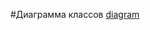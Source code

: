 #Диаграмма классов
[diagram](http://www.plantuml.com/plantuml/svg/pJpRSjiuik_y2jRiYpAELRllgLGn4ctfZ6uZql5cfwPKj0ZBN5EaXgJak3pvcFsZyqcd6pS282XHZhDpNcooqMWq6dr30rGMRKcvYzR4tKP9rlztT8ZwwtpRVto8oYZRzE_pWgoZikf7woev95L2IlV5MQTHMRg3f7fU9Ej7KdYiyTdzy66U3LA0JPAo8XafFdvqAN2IPnkpuSK9gYB9DcxeNJlknKjPHLMo_iQ1Wt7uPRKO3txnboj4M9BrypebnUU4FBc5ykAubwBDYwDTHGhPpDyT7FG3e_lHNGEZ281-OPwdTr7XLkm_GCRRQ4C-xQigpzpxwEvJbJdktmvv4hjvDYX8L97UftqMfyGjemE9nnamdQr90AoJTz2VeZuaCK7Eofu4bG_vamHT288ea1wTq071Ty06YJ9ecU-g9C_ASKMs0Kd9kY9nRqgoFGBS1FuWONrMb3biHt0zS1J72EnngUBaPHk8A2fqTEHpy93d9S7L7IPHcczwEczC39n3P8fovcxXZuuerrnEyHlNd607_nu2u9baYkvCydM4L0TH2iknVgGwubuQYa6rvPAlqVhXaJsXF7ZtQPJ18XRkrilY0YPbm1NCHP4VOAq0rOGeI5UW-ddnNEDm0A34-VuEL64xs1S5oQe9D5Vxc5XQG1IiQP6NYSQaOEfiBRlR9sdiWPPNKrAMG6IMN-yK_Ng8aCACF0c-U-B1JVb3lIAtCEZ32KF6jGYZkqdqdEyhjn9F0CNrNT3fxEXaj9KAoTUAAW3gdleEQhaZHLJj2wA2OrAkYuIgbmhU5J1B0_KfoMBr_M6_JM9pb6IBWjlk3EikdxCrDMyDkfO-ZRLvMR9bCel4qpB7PHZ0gb8rqJ62TPGYYqbMkOFHV1xuAtHai2Q373fyhTmr-t_MWWlKeCftnnm81UztCNe2PEyU77iFh8baCNWv1ByNA-q-WMh278nketnVN76Vtvj6km-Yj-puqNq0dFHPO1a4Xj7pgVvFX3ng_SNqXFOjIRbFgnxAi21_x4bP3V8OM6S0R6FlE4S0mR0HQl8t9-iSpLXWK6BPlgpoBOyNgEXUKKJFceV5sOMWJ3nsr0XoOiX8IIgdrhq3Y6D-VmiJdXVOrw6wHjkI0-yt1erGkuIgMLmWS9IdwAI4gjGWklJNHRxVWU7XQZ8P7G0QFk-8eYcVm5ACVfpg0_t7EkwuSyAE-BuX5GQFGRxFC4QyGi1zKgsba4TWdDa6t7wUfiAlg0uUXnoDX_ug72tzO3IV3BabbRGBYOS9imi0Yp23vWIDvUUaJExGzCIC0zwdrveui3d7N_b_Y8kyA_19Ul8jW93OO_h5fY4q5psUeZ63VBk5uC0Rhufe0o6n-krtzvu_be8vq94kTYQ4MRvJEdQmBwqVNqQnXEw5O4miRazVU3598wKobodyil1N8zyR-ajRopZqfsQ6iXN92GyOVIF2k5lnL2CqqaQCmjccHhnGLxV_OuobROY3V6ordazHcQnL4xBQbGRypFanrgNM-AGKESI8HCYVkO3d6odEPCKSGUqInRJPAFMyNnew8jWMxKhqfOiktXGr5k3Uu24g0dJoODOk1aPcQM88RxUxgPAqV54s22rg3vxW0CbGc7D8RxuZ6N-6BX1KTf2m4emWzE7T6IH7DEJz0CB3AAdfqXSREMbWGdoteA7319OHrnpIt617mDF9qCx-ltTv5bfYgtoBoKObATE3VPPy3NFnsal1pXWCufQDXmKCd-oIYYO_L6DvsbV1iv9diF_TAA0g9x6biz27GPuN44J0i2551OyBbXp1f7XsocUODlBmLERVxWK7WRc9VBsdEbW9D8YzqxiAWdfV2JN75KQ-fYoJCEyfCucoNCooi-tAe5AdCDRu0sBvswau0IX7TjTQMv_b_6BtagflWAgbKIxtBm1lPbFb46QkjIZv8NqejQW7cLNtEDabgLPoLY4pjdcY8b33Hu_DUPpTWox0j1B-yDwj8mgc8R1W23mofj1Y9OYhwzJ2akYbvWoTkfsXJc97g6YJKC__xuObn7Ez2CG65rdcpcWx0n7mD7ABDOtnaEPgqlYszREoRxTivIVAL6N2OnO9xaLjuAzpCtpYq1kdhdMa0DwEgg4cY5Gq6ZO7KRT57z_HRQoK74qhnPlUimOh-6lvICULrGWwJrwYmELCnDRLJUe5RSogVKxcZ2ppmRaScKdtULYvvShmuhJFaQbieuD5ixIkRVhM9CbzSblzJ8wZIm5iI9cpePeoWz3KpKv8bl9gQdpuPksfKOt3o9vbBBaHjS1IL9BhfYj8bqYiLve5BRriTN5K1AWGI__N6py8L-DPw2y_UnEZ-SeBGhtvqYnMrlL10G6awppVfCJR9R29mJtNrW0eT9Qiqb6JuG05fMvpkbVuk5MkcTXgCusJiW7BXNGXcUHXx8x-Qs80xM0FYMKM0ovDsnGSAGdWS0FjxMpbZVNirG1M1nAiIy2PeMsRnoJLJotGAcX-cyHrfCXOe125SjoRqI8lsrxjzcd4IvB1S-cMpsNjQgkSFL11KhgubujxBTwu1WtO8EeMS257OhWm5a3Xd-8s1cc-Zqibo872jN1JZ-MbQK_DG9Aw18V6yi9PY47XBh04HSkpTJ2gowyKhQwqNbYJjxeZtNm8ucGZyc0w1GKhov_gjm9Mj1R9a6aePGfUyNzF3vCBpfmgo17daC9q7g5LRBbqEcmRfH0PaetwoWHlTifeVKW5BO5_LVpAacWB8FPwj7o4PNTU8fSwYEevvFa7A_9ZlHeY3YRVQ-O_S6gDvVpefhJISa79ycZOq3usrw7acnyaKAWO1H5vbQ9jAFJt_1Jfo8n7MjcOwzobqBdBASYCchAzjYhrwXBtlgBopqUBgn0hwfUu55oLBd4Dk29TidMhbKvNB3eopbwiccLuGsKe3nks3pUaEaHU60ovKHLaoGUIwi7vqZMhNOB8e9ADCmEzR1ZefMwWAlfgI-MXGQAlDQGaqIeb1vBMe4sHnG9cTJ6rsh_6ClNUo9yL77qrhKvmQi2l9RkAuEm5cvTJcgQgfAfrXZffgaRTFrLe6IPQGmqTjsaMqdPFws53THkAQLMnXYAAeCKjGeiwNK9QwqowkOQbhjWeoizvkaSXdL2vfKHLoA71AUJG8KXokj-MNOzn1s9uiIK6L2pbFiCZd_gjI4foCXYhWLz8Dw2KJ12IKtX1Qr2c5aVgCRHgsvfPPydceQfVmJeKnBp8Jefv69dMEcqOwhHXepCSre3v1sBs0mPwZPDe4HjKi-6cA9o-TaxCWGaUfjbd8shifX9FZM1DmxuaRRJWOPtAB9YPgcairxciAwqd9Lkd78gqoKOxSDBTL-kL20FeBSQhJrxWhswM4rlhOeMb47Dh57o1dSvqDV5crpVUjMyUxeod_chXByVpeT4ozBu4TSkegdQJVBC1YlGWUarsi4s5z9-2067-Y2XyLxGMUo5zeW4f3iaQWnBzhzvegMag5nvO2KounxfiyTvjBK8O9zzrAVxSthVqJFkCtchXm3hj5mVtaH_ieOiwLdwtfCis_HGfDldJbDX15rwfM90YoMDEMKjcFpA7aNId1rwi5FI4peiphfT6rAo5gnVoraeTJocLiGsdhV9LMxM6zLSMnSGP7spzexJipU_-3HjVDnSimTRs0Qy-z9fogaj8nvs3P3m6rKdk4r6csVFhB2CO0klihFDxIV-ZknMF9PKxkyso7OZhB1V2EBbQ2knQ1j1s5Hr0qvAAo5PbJTwxmQyJR2loDMIDMFDtuxlj6VsjSgN70ktJedjkFZ6BNEiwclIKN8b_yIUVnxFLm9y4uvjWDVGdeMV1MdYhSBwQJbUZQqlhb3QE9txGR9pw8TvzdA-kvlCGpU0XAaWC6VKzAV2ujCISNpnBC_djTtaONFv2dXtbEicK0CQwL2zUCP13ev1eBkiNH-JlecsdlMDUp1nAm0xnt3KiFd-6HY542XOlYfBfdRaAzxa33DLZH8xoqItPG-cqh-XEqLFpNjjMFA6yBDfMtn4KYs5Us4ioSGVbeWq5ymIELMj_aYNYeAndSiKlrpxNxY8wa81K5SnC2N08vGkX0mUAU9ijN7Rr9KzaXGDB7QfQWXLiIhssk8_kFHWdscQfMgpDK5LFbvGpKZtbnQDtW921PxazuwOSTTMaFZaq35PBgtNNevz_56IR7qWRFnQKKdVVXbjhcOzGld69feFXsK0KHzirk_8-3zlHMSyuPOpkYAnLQIYkj4L5VWPlbrQSjc1bnzO38w_nYjHWITOaEV22COj2feLRd81809b3QBrKAAuPY46PlFwIeM6xz5yUMJWwF0pVHh96qBX7mKCBmr92Gqyf2N6GWSmsAkf6nq2GfHwZ8ANiRHv9UaYoC1-Gj4psfNNG1l9Lz01Mya2IwZZ-ba06Cyu20duZXcvvNeatW-ssBhzinrHhoexuqoGb9UlIrkDn5m7UThHfIgMkwj6Wm2vFhPfvn-b8zCqXsNvhfYohPkH_SLZIul2anRdoHaj_DlB7OHiHDJDuSLXA0jkyLU0FvhEXWwc9-Wu93RwDvZVBmA5vZVBUCeIHOxmueuNdi8H9PcFgJI5wmGnD12yQqTDUtFM3kOrZPPilG2t57VU2ai028ruyKZqz1SW16YtABIT9fgImC6yYY3ch4rWXseiJZcvcGtyPXFFbr1akn__wryHtbXuiJp2RtpfUE9q7Yv6_z9t1nFUMy7T-CmmS_v_Xqf_wZZSSZiFnVEPDd7xVlKf86fTklsy819f0hWyvQxEAvuopjFAF50AyF4jZ6HGRsdhC-cdYGm9xEmlQ6czzBnpX7L9xS-27uNXsRUbkgrtWI4ten0l7uStGjxJCPzTjRK7eeN1NCszgQHrweGKQ-jF5UEc5DylZZP3mpquWUFzi8YoMVX1OQOzkfkCX-yp0PDGF1iln0gVIRBmTpuQhuNZf3uwq1mlV7rgP6OmNOoublFHh-OJhPWdU9LnfC_F3vNWGj2FJyKwZ2M5q8CXuFCAULMr-lV6NNrQ39IWewF0nJRPWjggr1RTTnnaoR2pzheGrtAFiQfWTMG2jzpfoC9yCpq6dg5tubOXTy4vDQ_xfVq3rWzLWVZCBsv0283W8ZpF7SKxCTJmB_ELnTUCetGYTcjxD0jtK2jMSVap9yJkW2-VNhGUtm9FyS2b9j6zQ5C7gv8kyhV90reyXtGsAQ8elCrObOf0_zgHu5ZKZtBxVHIM1BRo-kwH4_Ay9tecqaB9rrg-G7aEvsMsAABRWiBecP7IVIL52n6Vl6NdYx--CoIj529G10zx2hjWj_y17X2NRNOfZu2LFIBVTk68FKcPfNaeUz2f0c3_9lLu5ptKXzkZLBjdVs4vqtRKe8p9njtsAPcoWjEg7fS04UsR-QkzYBJiTH-MvQBzBjQnyRwQm_RRwcGNrU4MjLBBLD8_Y__qFcozTGNKRVuHXxDS4MtjhV6C_5M3jORAFdGnOJobp754LEbnTckAtqaWAUwnv6d-Vok4ssw9onZ0erB9d0PercsDLBofjw2EFkOLMOyCFceNkFD1Fr5v3UY78rSMpR4Gd2-u9U_2JbDedQRuN4Pk-fCN5K4_iVoNhdkgQpMOL0NXxxxBJZTz-T--IBFQA3TNz0Mo_yuBrGIQq7hB2NTAFul7R5zhjc-tqk5aiEEykJFk56lKkYBQnmpxrMyjHzQkllAZb6crNUgACqteVH_aEfxLoOxkp8pzY541LFYe2lOM2V_hoOoNtgVuIwMadhgmexHlZwoP32DYso9_u_HVhbqGzxQslxUGjJHkp-_6x0FAJ50NUNERZDqfqTo0ljpzfOFhXmbcEevFRfNUdvAinsTi61uZm4jsLLG6qlhtodDrAuFm3znO-pZvvjos2SduglNsdSwWMcUFPXtxWtXfKZWt3VjQZ9-j8rh5M2eaNPxxmPs87iPfwYyPbbThMOl7KkC9oeHcaRepI0YJKGj6EA0n5nRBTXH4zRKLdbJTHTpisWf0Sp7ubyLwSsNmPZjXVtmj2X_u9vZVybJwnlxS-lDC_59i-VNEytOv-VrZ9KxpUkqltn6_dz9k_cVDAGhQVK7abAUCqqX6VxxNt5TyDQv_xEVDC_xI_0m5IhVksNmLmnFTjz5T5kZDa-JJ_ZEaOtxmxohVUfpkhtr3tsxwTVWEI-iVMKb3jvEINedtx5wBEgtgv7_wyF3cWvJl77pYQxVj8v-ZNZltwAwiFV_Rxxd5avGD3ErbZgmeysodgSS6fK_CHINV7D8ELt_jr1-TyV-F-vFxZ9zVDGPxkJt_lz-7bFAjuZMUo31gn7sUgnMl-JDCRZNEAJEENd_xBuufVa_gHmngRUESChsuEyNFB45oVdRFzSzS1Vf0REzSQz93t9cE-IgGshzHrChAlykdpaK_dg1FfIfjt2PxBeoGRNn6TIH_tlDytmC_71pWgV7KC-NiTvqq0PVfwuYUORqp-w4ZDxpREd0lUeF_E4TvWDRvx6hX3-B4Zu2SdFtQ4vVSlnId5PLyz7KDf-NsSjr_oRWDzh_Q-oIWdbUjDHdcpnVbUDNkJKKu5aJVHiwP1E1sIzgupiNxQuHnDqhgIFXMypUjY7SdgcvWt9IrlWBybqIE5ZBSSHjjwASUrpbdOhngDdjPqGtiL_VQDf3ZAwgewhJxkJ49QFTvEyUYjIVVdo-_O2BsIcEM-vTlILyzctvQoSO3hd5wKTjADYuvTQYMYQDv6zMJPssbLo7QQMa7u_m00)
